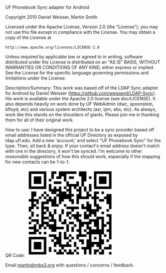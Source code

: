 UF Phonebook Sync adapter for Android

Copyright 2010 Daniel Weisser, Martin Smith

Licensed under the Apache License, Version 2.0 (the "License");
you may not use this file except in compliance with the License.
You may obtain a copy of the License at

    http://www.apache.org/licenses/LICENSE-2.0

Unless required by applicable law or agreed to in writing, software
distributed under the License is distributed on an "AS IS" BASIS,
WITHOUT WARRANTIES OR CONDITIONS OF ANY KIND, either express or implied.
See the License for the specific language governing permissions and
limitations under the License.



Description/Summary:
 This work was based off of the LDAP Sync adapter for Android by Daniel Weisser (https://github.com/weisserd/LDAP-Sync). His work is available under the Apache 2.0 license (see doc/LICENSE). It also depends heavily on work done by UF WebAdmin (dwc, spoonstein, bfloyd, etc) and various system architects (asr, ipm, ebs, etc). As always, work like this stands on the shoulders of giants. Please join me in thanking them for all of their original work.
 
How to use:
 I have designed this project to be a sync provider based off email addresses listed in the official UF Directory as exposed by ldap.ufl.edu. Add a new 'account,' and select "UF Phonebook Sync" for the type. Then, sit back & enjoy. If your contact's email address doesn't match with one in the directory, it won't be synced. I'm welcome to other *reasonable* suggestions of how this should work, especially if the mapping for new contacts can be 1-to-1.
  
QR Code:
![QR code image](https://github.com/martinb3/UF-Phonebook/raw/master/qr-code.png)

Email martin@mbs3.org with questions / concerns / feedback.
